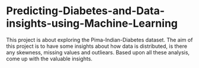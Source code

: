 # Predicting-Diabetes-and-Data-insights-using-Machine-Learning
This project is about exploring the Pima-Indian-Diabetes dataset. The aim of this project is to have some insights about how data is distributed, is there any skewness, missing values and outliears. Based upon all these analysis, come up with the valuable insights.
